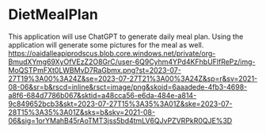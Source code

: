 # DietMealPlan
This application will use ChatGPT to generate daily meal plan. Using the application will generate some pictures for the meal as well.
https://oaidalleapiprodscus.blob.core.windows.net/private/org-BmudXYmg69XyOfVEzZ2O8GrC/user-6Q9Cyhm4YPd4KFhbUFlfRePz/img-MoQSTPmFXt0LWBMvD7RaGbmx.png?st=2023-07-27T19%3A00%3A24Z&se=2023-07-27T21%3A00%3A24Z&sp=r&sv=2021-08-06&sr=b&rscd=inline&rsct=image/png&skoid=6aaadede-4fb3-4698-a8f6-684d7786b067&sktid=a48cca56-e6da-484e-a814-9c849652bcb3&skt=2023-07-27T15%3A35%3A01Z&ske=2023-07-28T15%3A35%3A01Z&sks=b&skv=2021-08-06&sig=1orYMahB45rAoTMT3jss5bd4tmLV6QJvPZVRPkR0QJE%3D
